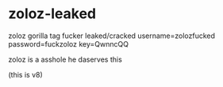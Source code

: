 # zoloz-leaked
zoloz gorilla tag fucker leaked/cracked
username=zolozfucked
password=fuckzoloz
key=QwnncQQ

zoloz is a asshole he daserves this 

(this is v8)
